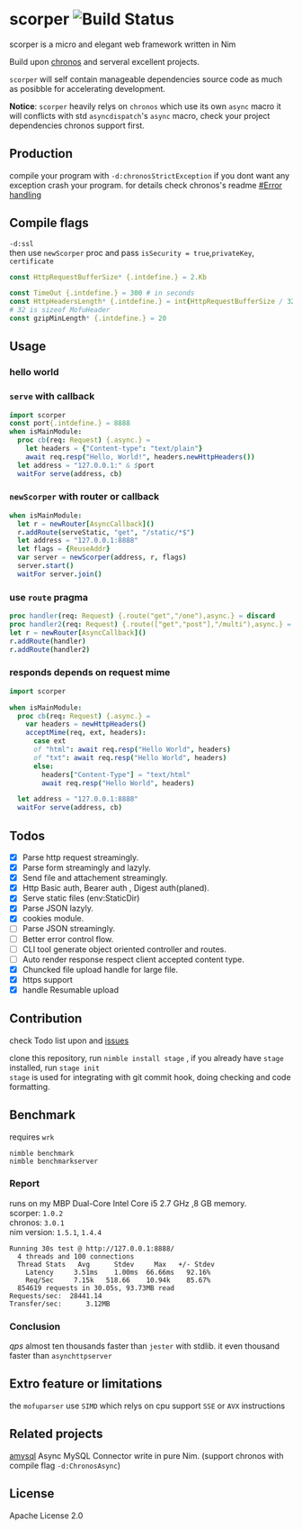 # scorper  ![Build Status](https://github.com/bung87/scorper/workflows/Test/badge.svg)  


[travis]: https://travis-ci.org/bung87/scorper.svg?branch=master

scorper is a micro and elegant web framework written in Nim  

Build upon [chronos](https://github.com/status-im/nim-chronos.git) and serveral excellent projects.

`scorper` will self contain manageable dependencies source code as much as posibble for accelerating development.  

**Notice**: `scorper` heavily relys on `chronos` which use its own `async` macro it will conflicts with std `asyncdispatch`'s `async` macro, check your project dependencies chronos support first.    

## Production 

compile your program with `-d:chronosStrictException` if you dont want any exception crash your program.  for details check chronos's readme [#Error handling](https://github.com/status-im/nim-chronos#error-handling)

## Compile flags  
`-d:ssl`  
then use `newScorper` proc and pass `isSecurity = true`,`privateKey`, `certificate`  

``` nim 
const HttpRequestBufferSize* {.intdefine.} = 2.Kb

const TimeOut {.intdefine.} = 300 # in seconds  
const HttpHeadersLength* {.intdefine.} = int(HttpRequestBufferSize / 32) 
# 32 is sizeof MofuHeader
const gzipMinLength* {.intdefine.} = 20
```

## Usage  
### hello world  

### `serve` with callback  

``` nim
import scorper
const port{.intdefine.} = 8888
when isMainModule:
  proc cb(req: Request) {.async.} =
    let headers = {"Content-type": "text/plain"}
    await req.resp("Hello, World!", headers.newHttpHeaders())
  let address = "127.0.0.1:" & $port
  waitFor serve(address, cb)
```

### `newScorper` with router or callback  

``` nim
when isMainModule:
  let r = newRouter[AsyncCallback]()
  r.addRoute(serveStatic, "get", "/static/*$")
  let address = "127.0.0.1:8888"
  let flags = {ReuseAddr}
  var server = newScorper(address, r, flags)
  server.start()
  waitFor server.join()
``` 

### use `route` pragma
``` nim
proc handler(req: Request) {.route("get","/one"),async.} = discard
proc handler2(req: Request) {.route(["get","post"],"/multi"),async.} = discard
let r = newRouter[AsyncCallback]()
r.addRoute(handler)
r.addRoute(handler2)
```
### responds depends on request mime  
``` nim
import scorper

when isMainModule:
  proc cb(req: Request) {.async.} =
    var headers = newHttpHeaders()
    acceptMime(req, ext, headers):
      case ext
      of "html": await req.resp("Hello World", headers)
      of "txt": await req.resp("Hello World", headers)
      else:
        headers["Content-Type"] = "text/html"
        await req.resp("Hello World", headers)

  let address = "127.0.0.1:8888"
  waitFor serve(address, cb)
```

## Todos  

- [x] Parse http request streamingly.  
- [x] Parse form streamingly and lazyly.  
- [x] Send file and attachement streamingly.  
- [x] Http Basic auth, Bearer auth , Digest auth(planed).  
- [x] Serve static files (env:StaticDir)  
- [x] Parse JSON lazyly.  
- [x] cookies module.  
- [ ] Parse JSON streamingly.  
- [ ] Better error control flow.  
- [ ] CLI tool generate object oriented controller and routes.  
- [ ] Auto render response respect client accepted content type.  
- [x] Chuncked file upload handle for large file. 
- [x] https support 
- [x] handle Resumable upload

## Contribution  
check Todo list upon and [issues](https://github.com/bung87/scorper/issues)  

clone this repository, run `nimble install stage` , if you already have `stage` installed, run `stage init`  
`stage` is used for integrating with git commit hook, doing checking and code formatting.  

## Benchmark  

requires `wrk`  

`nimble benchmark`  
`nimble benchmarkserver` 

### Report  
runs on my MBP Dual-Core Intel Core i5 2.7 GHz ,8 GB memory.  
scorper: `1.0.2`  
chronos: `3.0.1`  
nim version: `1.5.1`, `1.4.4`  
```
Running 30s test @ http://127.0.0.1:8888/
  4 threads and 100 connections
  Thread Stats   Avg      Stdev     Max   +/- Stdev
    Latency     3.51ms    1.00ms  66.66ms   92.16%
    Req/Sec     7.15k   518.66    10.94k    85.67%
  854619 requests in 30.05s, 93.73MB read
Requests/sec:  28441.14
Transfer/sec:      3.12MB
```
### Conclusion
*qps* almost ten thousands faster than `jester` with stdlib.  it even thousand faster than `asynchttpserver`

## Extro feature or limitations  

the `mofuparser` use `SIMD` which relys on cpu support `SSE` or `AVX` instructions  

## Related projects  

[amysql](https://github.com/bung87/amysql)  Async MySQL Connector write in pure Nim. (support chronos with compile flag `-d:ChronosAsync`)

## License  

Apache License 2.0